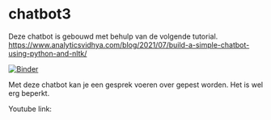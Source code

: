 # chatbot3

Deze chatbot is gebouwd met behulp van de volgende tutorial. 
https://www.analyticsvidhya.com/blog/2021/07/build-a-simple-chatbot-using-python-and-nltk/

[![Binder](https://mybinder.org/badge_logo.svg)](https://mybinder.org/v2/gh/mmerveon/chatbot3/HEAD)

Met deze chatbot kan je een gesprek voeren over gepest worden. Het is wel erg beperkt. 

Youtube link: 
